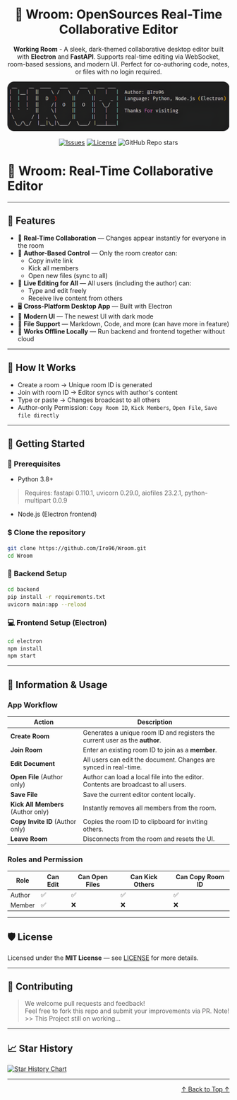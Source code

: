<div align="center">
<a name="readme-top"></a>
<a href="https://github.com/Iro96/Wroom" target="_blank">
</a>

# 🚀 Wroom: OpenSources Real-Time Collaborative Editor

**Working Room** - A sleek, dark-themed collaborative desktop editor built with **Electron** and **FastAPI**. Supports real-time editing via WebSocket, room-based sessions, and modern UI. Perfect for co-authoring code, notes, or files with no login required.

![image](https://github.com/Iro96/Wroom/blob/main/wroom.png)

[![Issues](https://img.shields.io/github/issues-raw/Iro96/Wroom)](https://github.com/Iro96/Wroom/issues)
[![License](https://img.shields.io/badge/License-MIT-blue.svg)](https://github.com/Iro96/Wroom/blob/main/LICENSE)
![GitHub Repo stars](https://img.shields.io/github/stars/Iro96/Wroom)

</div>

# 🚀 Wroom: Real-Time Collaborative Editor

</div>

---

## 🌟 Features

- 🔁 **Real-Time Collaboration** — Changes appear instantly for everyone in the room
- 🔐 **Author-Based Control** — Only the room creator can:
  - Copy invite link
  - Kick all members
  - Open new files (sync to all)
- 👥 **Live Editing for All** — All users (including the author) can:
  - Type and edit freely
  - Receive live content from others
- 🖥 **Cross-Platform Desktop App** — Built with Electron
- 🎨 **Modern UI** — The newest UI with dark mode
- 📝 **File Support** — Markdown, Code, and more (can have more in feature)
- 🔌 **Works Offline Locally** — Run backend and frontend together without cloud

---

## 🧠 How It Works

- Create a room → Unique room ID is generated
- Join with room ID → Editor syncs with author's content
- Type or paste → Changes broadcast to all others
- Author-only Permission: `Copy Room ID`, `Kick Members`, `Open File`, `Save file directly`

---

## 🚀 Getting Started

### 🔧 Prerequisites

- Python 3.8+
> Requires: fastapi 0.110.1, uvicorn 0.29.0, aiofiles 23.2.1, python-multipart 0.0.9

- Node.js (Electron frontend)

### $ Clone the repository
```bash
git clone https://github.com/Iro96/Wroom.git
cd Wroom
```

### 🐍 Backend Setup

```bash
cd backend
pip install -r requirements.txt
uvicorn main:app --reload
```

### 💻 Frontend Setup (Electron)

```bash
cd electron
npm install
npm start
```

---

## 🧩 Information & Usage

### App Workflow

| Action                             | Description                                                                        |
| ---------------------------------- | ---------------------------------------------------------------------------------- |
| **Create Room**                    | Generates a unique room ID and registers the current user as the **author**.       |
| **Join Room**                      | Enter an existing room ID to join as a **member**.                                 |
| **Edit Document**                  | All users can edit the document. Changes are synced in real-time.                  |
| **Open File** (Author only)        | Author can load a local file into the editor. Contents are broadcast to all users. |
| **Save File**                      | Save the current editor content locally.                                           |
| **Kick All Members** (Author only) | Instantly removes all members from the room.                                       |
| **Copy Invite ID** (Author only)   | Copies the room ID to clipboard for inviting others.                               |
| **Leave Room**                     | Disconnects from the room and resets the UI.                                       |

### Roles and Permission

| Role   | Can Edit | Can Open Files | Can Kick Others | Can Copy Room ID |
| ------ | -------- | -------------- | --------------- | ---------------- |
| Author | ✅        | ✅              | ✅               | ✅                |
| Member | ✅        | ❌              | ❌               | ❌                |

---

## 🛡 License

Licensed under the **MIT License** — see [LICENSE](https://opensource.org/license/MIT) for more details.

---

## 🤝 Contributing

> We welcome pull requests and feedback!  
> Feel free to fork this repo and submit your improvements via PR.
> Note! >> This Project still on working...

---

## 📈 Star History

[![Star History Chart](https://api.star-history.com/svg?repos=Iro96/Wroom&type=Date&theme=dark)](https://star-history.com/#Iro96/Wroom&Date)

---

<p align="right">
  <a href="#readme-top">↑ Back to Top ↑</a>
</p>
